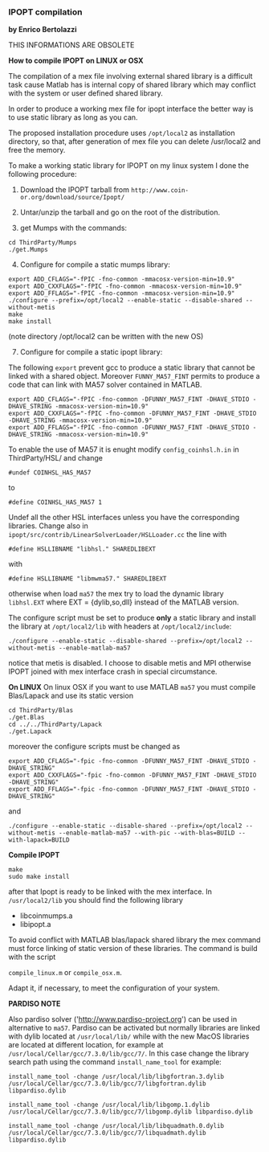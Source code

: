 ### IPOPT compilation
**by Enrico Bertolazzi**

THIS INFORMATIONS ARE OBSOLETE

**How to compile IPOPT on LINUX or OSX**

The compilation of a mex file involving external shared library is a
difficult task cause Matlab has is internal copy of shared library 
which may conflict with the system or user defined
shared library.

In order to produce a working mex file for ipopt interface the better
way is to use static library as long as you can.

The proposed installation procedure uses `/opt/local2`
as installation directory, so that, after generation of
mex file you can delete /usr/local2 and free the memory.

To make a working static library for IPOPT on my linux
system I done the following procedure:

1) Download the IPOPT tarball from `http://www.coin-or.org/download/source/Ipopt/`

2) Untar/unzip the tarball and go on the root of the distribution. 

3) get Mumps with the commands:

~~~
cd ThirdParty/Mumps
./get.Mumps
~~~

4) Configure for compile a static mumps library:

~~~
export ADD_CFLAGS="-fPIC -fno-common -mmacosx-version-min=10.9"
export ADD_CXXFLAGS="-fPIC -fno-common -mmacosx-version-min=10.9"
export ADD_FFLAGS="-fPIC -fno-common -mmacosx-version-min=10.9"
./configure --prefix=/opt/local2 --enable-static --disable-shared --without-metis
make
make install
~~~

(note directory /opt/local2 can be written with the new OS)

7) Configure for compile a static ipopt library:

The following `export` prevent gcc to produce a static
library that cannot be linked with a shared object.
Moreover `FUNNY_MA57_FINT` permits to produce a code
that can link with MA57 solver contained in MATLAB.

~~~
export ADD_CFLAGS="-fPIC -fno-common -DFUNNY_MA57_FINT -DHAVE_STDIO -DHAVE_STRING -mmacosx-version-min=10.9"
export ADD_CXXFLAGS="-fPIC -fno-common -DFUNNY_MA57_FINT -DHAVE_STDIO -DHAVE_STRING -mmacosx-version-min=10.9"
export ADD_FFLAGS="-fPIC -fno-common -DFUNNY_MA57_FINT -DHAVE_STDIO -DHAVE_STRING -mmacosx-version-min=10.9"
~~~

To enable the use of MA57 it is enught modify `config_coinhsl.h.in`
in ThirdParty/HSL/ and change

`#undef COINHSL_HAS_MA57`

to

`#define COINHSL_HAS_MA57 1`

Undef all the other HSL interfaces unless you have the
corresponding libraries.
Change also in `ipopt/src/contrib/LinearSolverLoader/HSLLoader.cc` the line with

~~~
#define HSLLIBNAME "libhsl." SHAREDLIBEXT
~~~

with

~~~
#define HSLLIBNAME "libmwma57." SHAREDLIBEXT
~~~

otherwise when load `ma57` the mex try to load the dynamic library `libhsl.EXT` where EXT = {dylib,so,dll} instead of the MATLAB version.

The configure script must be set to produce **only** a static
library and install the library at `/opt/local2/lib` with
headers at `/opt/local2/include`:

~~~
./configure --enable-static --disable-shared --prefix=/opt/local2 --without-metis --enable-matlab-ma57
~~~

notice that metis is disabled. I choose to disable metis and
MPI otherwise IPOPT joined with mex interface crash
in special circumstance.

**On LINUX**
On linux OSX if you want to use MATLAB `ma57` you must compile Blas/Lapack and use its static version

~~~
cd ThirdParty/Blas
./get.Blas
cd ../../ThirdParty/Lapack
./get.Lapack
~~~

moreover the configure scripts must be changed as 

~~~
export ADD_CFLAGS="-fpic -fno-common -DFUNNY_MA57_FINT -DHAVE_STDIO -DHAVE_STRING"
export ADD_CXXFLAGS="-fpic -fno-common -DFUNNY_MA57_FINT -DHAVE_STDIO -DHAVE_STRING"
export ADD_FFLAGS="-fpic -fno-common -DFUNNY_MA57_FINT -DHAVE_STDIO -DHAVE_STRING"
~~~

and

~~~
./configure --enable-static --disable-shared --prefix=/opt/local2 --without-metis --enable-matlab-ma57 --with-pic --with-blas=BUILD --with-lapack=BUILD 
~~~

**Compile IPOPT**

~~~
make
sudo make install
~~~

after that Ipopt is ready to be linked with the mex interface. 
In `/usr/local2/lib` you should find the following library

- libcoinmumps.a
- libipopt.a

To avoid conflict with MATLAB blas/lapack shared
library the mex command must force linking of 
static version of these libraries.
The command is build with the script

`compile_linux.m` or `compile_osx.m`.

Adapt it, if necessary, to meet the configuration of your system.

**PARDISO NOTE**

Also pardiso solver ('http://www.pardiso-project.org') can be used in alternative to `ma57`.
Pardiso can be activated but normally libraries are linked with dylib located at `/usr/local/lib/` while with the new MacOS libraries are located at different location, for example at `/usr/local/Cellar/gcc/7.3.0/lib/gcc/7/`. In this case change the library search path using the command `install_name_tool` for example:

~~~
install_name_tool -change /usr/local/lib/libgfortran.3.dylib /usr/local/Cellar/gcc/7.3.0/lib/gcc/7/libgfortran.dylib libpardiso.dylib

install_name_tool -change /usr/local/lib/libgomp.1.dylib /usr/local/Cellar/gcc/7.3.0/lib/gcc/7/libgomp.dylib libpardiso.dylib

install_name_tool -change /usr/local/lib/libquadmath.0.dylib /usr/local/Cellar/gcc/7.3.0/lib/gcc/7/libquadmath.dylib libpardiso.dylib
~~~
